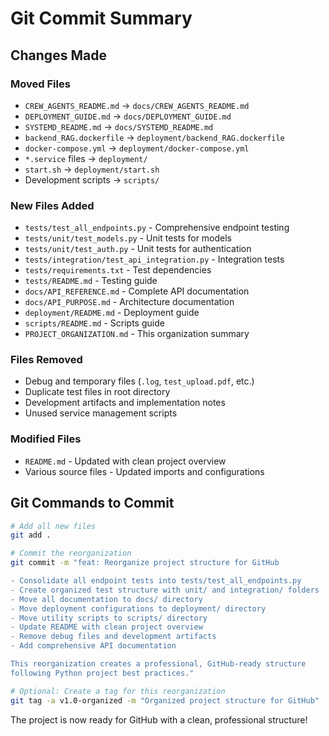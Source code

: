 # Git Commit Summary

## Changes Made

### Moved Files
- `CREW_AGENTS_README.md` → `docs/CREW_AGENTS_README.md`
- `DEPLOYMENT_GUIDE.md` → `docs/DEPLOYMENT_GUIDE.md`
- `SYSTEMD_README.md` → `docs/SYSTEMD_README.md`
- `backend_RAG.dockerfile` → `deployment/backend_RAG.dockerfile`
- `docker-compose.yml` → `deployment/docker-compose.yml`
- `*.service` files → `deployment/`
- `start.sh` → `deployment/start.sh`
- Development scripts → `scripts/`

### New Files Added
- `tests/test_all_endpoints.py` - Comprehensive endpoint testing
- `tests/unit/test_models.py` - Unit tests for models
- `tests/unit/test_auth.py` - Unit tests for authentication
- `tests/integration/test_api_integration.py` - Integration tests
- `tests/requirements.txt` - Test dependencies
- `tests/README.md` - Testing guide
- `docs/API_REFERENCE.md` - Complete API documentation
- `docs/API_PURPOSE.md` - Architecture documentation
- `deployment/README.md` - Deployment guide
- `scripts/README.md` - Scripts guide
- `PROJECT_ORGANIZATION.md` - This organization summary

### Files Removed
- Debug and temporary files (`.log`, `test_upload.pdf`, etc.)
- Duplicate test files in root directory
- Development artifacts and implementation notes
- Unused service management scripts

### Modified Files
- `README.md` - Updated with clean project overview
- Various source files - Updated imports and configurations

## Git Commands to Commit

```bash
# Add all new files
git add .

# Commit the reorganization
git commit -m "feat: Reorganize project structure for GitHub

- Consolidate all endpoint tests into tests/test_all_endpoints.py
- Create organized test structure with unit/ and integration/ folders
- Move all documentation to docs/ directory
- Move deployment configurations to deployment/ directory
- Move utility scripts to scripts/ directory
- Update README with clean project overview
- Remove debug files and development artifacts
- Add comprehensive API documentation

This reorganization creates a professional, GitHub-ready structure
following Python project best practices."

# Optional: Create a tag for this reorganization
git tag -a v1.0-organized -m "Organized project structure for GitHub"
```

The project is now ready for GitHub with a clean, professional structure!
